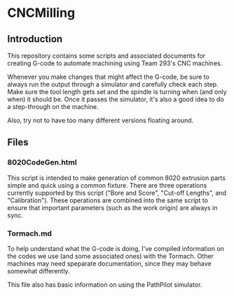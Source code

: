 # CNCMilling

## Introduction

This repository contains some scripts and associated documents
for creating G-code to automate machining using Team 293's CNC
machines.

Whenever you make changes that might affect the G-code, be sure to
always run the output through a simulator and carefully check each
step. Make sure the tool length gets set and the spindle is turning
when (and only when) it should be. Once it passes the simulator,
it's also a good idea to do a step-through on the machine.

Also, try not to have too many different versions floating around.

## Files

### 8020CodeGen.html

This script is intended to make generation of common 8020 extrusion
parts simple and quick using a common fixture. There are three
operations currently supported by this script ("Bore and Score",
"Cut-off Lengths", and "Calibration"). These operations are
combined into the same script to ensure that important parameters
(such as the work origin) are always in sync.

### Tormach.md

To help understand what the G-code is doing, I've compiled information
on the codes we use (and some associated ones) with the Tormach. Other
machines may need speparate documentation, since they may behave
somewhat differently.

This file also has basic information on using the PathPilot simulator.
